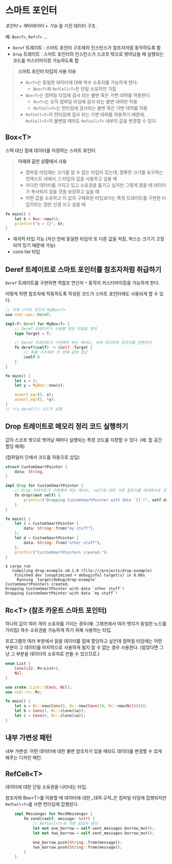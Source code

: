 # 스마트 포인터

_포인터 + 메타데이터 + 기능_ 을 가진 데이터 구조. 

예: `Box<T>`, `Ref<T>` ... 

- `Deref` 트레이트 : 스마트 포인터 구조체의 인스턴스가 참조자처럼 동작하도록 함
- `Drop` 트레이트 : 스마트 포인터의 인스턴스가 스코프 밖으로 벗어났을 때 실행되는 코드를 커스터마이징 가능하도록 함

> **스마트 포인터 타입의 사용 이유**
>
> - `Rc<T>`는 동일한 데이터에 대해 복수 소유자를 가능하게 한다.  
>   - `Box<T>`와 `RefCell<T>`은 단일 소유자만 가짐
> - `Box<T>`는 컴파일 타임에 검사 되는 불변 혹은 가변 대여를 허용한다. 
>   -  `Rc<T>`는 오직 컴파일 타임에 검사 되는 불변 대여만 허용
>   -  `RefCell<T>`는 런타임에 검사되는 불변 혹은 가변 대여를 허용
> - `RefCell<T>`이 런타임에 검사 되는 가변 대여를 허용하기 때문에, `RefCell<T>`이 불변일 때라도 `RefCell<T>` 내부의 값을 변경할 수 있다.

## Box\<T>

스택 대신 힙에 데이터를 저장하는 스마트 포인터.

> **아래와 같은 상황에서 사용**
>
> - 컴파일 타임에는 크기를 알 수 없는 타입이 있는데, 정확한 크기를 요구하는 컨텍스트 내에서 그 타입의 값을 사용하고 싶을 때
> - 커다란 데이터를 가지고 있고 소유권을 옮기고 싶지만 그렇게 했을 때 데이터가 복사되지 않을 것을 보장하고 싶을 때
> - 어떤 값을 소유하고 이 값의 구체화된 타입보다는 특정 트레이트를 구현한 타입이라는 점만 신경 쓰고 싶을 때

```rust
fn main() {
    let b = Box::new(5);
    println!("b = {}", b);
}
```

- 재귀적 타입 가능 (자신 안에 동일한 타입의 또 다른 값을 저장, 박스는 크기가 고정되어 있기 때문에 가능)
- cons list 타입

## Deref 트레이트로 스마트 포인터를 참조자처럼 취급하기

`Deref` 트레이트를 구현하면 역참조 연산자 `*` 동작의 커스터마이징을 가능하게 한다. 

이렇게 하면 참조자에 작동하도록 작성된 코드가 스마트 포인터에도 사용되게 할 수 있다.

```rust
// 자체 스마트 포인터 MyBox<T>
use std::ops::Deref;

impl<T> Deref for MyBox<T> {
    // Deref 트레이트가 사용할 연관 타입을 정의
    type Target = T;

    // Deref 트레이트가 구현해야 하는 메서드, 내부 데이터의 참조자를 반환한다.
    fn deref(&self) -> &Self::Target {
        // 튜플 구조체의 첫 번째 값에 접근
        &self.0
    }
}

```

```rust
fn main() {
    let x = 5;
    let y = MyBox::new(x);

    assert_eq!(5, x);
    assert_eq!(5, *y);
}
// *(y.deref()) 코드가 실행
```

## Drop 트레이트로 메모리 정리 코드 실행하기

값이 스코프 밖으로 벗어날 때마다 실행되는 특정 코드를 지정할 수 있다. (예: 힙 공간 할당 해제)

(컴파일러 단에서 코드를 자동으로 삽입)

```rust
struct CustomSmartPointer {
    data: String,
}

impl Drop for CustomSmartPointer {
    // Drop 트레이트가 구현해야 하는 메서드, self에 대한 가변 참조자를 매개변수로 갖는다.
    fn drop(&mut self) {
        println!("Dropping CustomSmartPointer with data `{}`!", self.data);
    }
}

fn main() {
    let c = CustomSmartPointer {
        data: String::from("my stuff"),
    };
    let d = CustomSmartPointer {
        data: String::from("other stuff"),
    };
    println!("CustomSmartPointers created.");
}
```

```
$ cargo run
   Compiling drop-example v0.1.0 (file:///projects/drop-example)
    Finished dev [unoptimized + debuginfo] target(s) in 0.60s
     Running `target/debug/drop-example`
CustomSmartPointers created.
Dropping CustomSmartPointer with data `other stuff`!
Dropping CustomSmartPointer with data `my stuff`!
```

## Rc\<T> (참조 카운트 스마트 포인터)

하나의 값이 여러 개의 소유자를 가지는 경우(예: 그래프에서 여러 엣지가 동일한 노드를 가리킴) 복수 소유권을 가능하게 하기 위해 사용하는 타입.

프로그램의 여러 부분에서 읽을 데이터를 힙에 할당하고 싶은데 컴파일 타임에는 어떤 부분이 그 데이터를 마지막으로 사용하게 될지 알 수 없는 경우 사용한다. (알았다면 그냥 그 부분을 데이터의 소유자로 만들 수 있으므로.)

```rust
enum List {
    Cons(i32, Rc<List>),
    Nil,
}

use crate::List::{Cons, Nil};
use std::rc::Rc;

fn main() {
    let a = Rc::new(Cons(5, Rc::new(Cons(10, Rc::new(Nil)))));
    let b = Cons(3, Rc::clone(&a));
    let c = Cons(4, Rc::clone(&a));
}
```

## 내부 가변성 패턴

내부 가변성: 어떤 데이터에 대한 불변 참조자가 있을 때라도 데이터를 변경할 수 있게 해주는 디자인 패턴.

## RefCell\<T>

데이터에 대한 단일 소유권을 나타내는 타입. 

참조자와 Box\<T>를 이용할 때 데이터에 대한 _대여 규칙_은 컴파일 타임에 집행되지만 `RefCell<T>`를 쓰면 런타임에 집행된다. 

```rust
    impl Messenger for MockMessenger {
        fn send(&self, message: &str) {
            // RefCell<T>로 가변 참조자 생성
            let mut one_borrow = self.sent_messages.borrow_mut();
            let mut two_borrow = self.sent_messages.borrow_mut();

            one_borrow.push(String::from(message));
            two_borrow.push(String::from(message));
        }
    }

```

